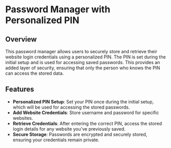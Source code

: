 # Password Manager with Personalized PIN

## Overview

This password manager allows users to securely store and retrieve their website login credentials using a personalized PIN. The PIN is set during the initial setup and is used for accessing saved passwords. This provides an added layer of security, ensuring that only the person who knows the PIN can access the stored data.

## Features

- **Personalized PIN Setup**: Set your PIN once during the initial setup, which will be used for accessing the stored passwords.
- **Add Website Credentials**: Store username and password for specific websites.
- **Retrieve Credentials**: After entering the correct PIN, access the stored login details for any website you've previously saved.
- **Secure Storage**: Passwords are encrypted and securely stored, ensuring your credentials remain private.
